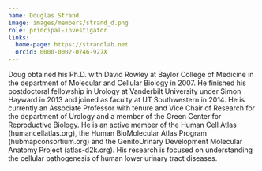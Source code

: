 ```yaml
---
name: Douglas Strand
image: images/members/strand_d.png
role: principal-investigator
links:
  home-page: https://strandlab.net
  orcid: 0000-0002-0746-927X
---
```

Doug obtained his Ph.D. with David Rowley at Baylor College of Medicine in the department of Molecular and Cellular Biology in 2007. He finished his postdoctoral fellowship in Urology at Vanderbilt University under Simon Hayward in 2013 and joined as faculty at UT Southwestern in 2014. He is currently an Associate Professor with tenure and Vice Chair of Research for the department of Urology and a member of the Green Center for Reproductive Biology. He is an active member of the Human Cell Atlas (humancellatlas.org), the Human BioMolecular Atlas Program (hubmapconsortium.org) and the GenitoUrinary Development Molecular Anatomy Project (atlas-d2k.org). His research is focused on understanding the cellular pathogenesis of human lower urinary tract diseases.